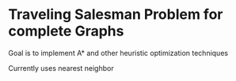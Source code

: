 # Traveling Salesman Problem for complete Graphs
 Goal is to implement A* and other heuristic optimization techniques
 
 Currently uses nearest neighbor
 
